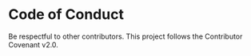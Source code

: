 # Code of Conduct

Be respectful to other contributors. This project follows the Contributor Covenant v2.0.
